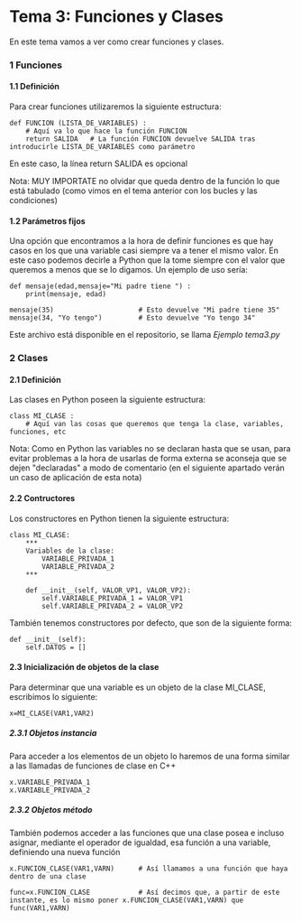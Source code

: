 Tema 3: Funciones y Clases
==========================

En este tema vamos a ver como crear funciones y clases.

### 1 Funciones

#### 1.1 Definición

Para crear funciones utilizaremos la siguiente estructura:

	def FUNCION (LISTA_DE_VARIABLES) :
		# Aquí va lo que hace la función FUNCION
		return SALIDA	# La función FUNCION devuelve SALIDA tras introducirle LISTA_DE_VARIABLES como parámetro

En este caso, la línea return SALIDA es opcional

Nota: MUY IMPORTATE no olvidar que queda dentro de la función lo que está tabulado (como vimos en el tema anterior con los bucles y las condiciones)

#### 1.2 Parámetros fijos

Una opción que encontramos a la hora de definir funciones es que hay casos en los que una variable casi siempre va a tener el mismo valor. En este caso podemos decirle a Python que la tome siempre con el valor que queremos a menos que se lo digamos. Un ejemplo de uso sería:

	def mensaje(edad,mensaje="Mi padre tiene ") :
		print(mensaje, edad)

	mensaje(35)						# Esto devuelve "Mi padre tiene 35"
	mensaje(34, "Yo tengo")			# Esto devuelve "Yo tengo 34"

Este archivo está disponible en el repositorio, se llama _Ejemplo tema3.py_

### 2 Clases

#### 2.1 Definición

Las clases en Python poseen la siguiente estructura:

	class MI_CLASE :
		# Aquí van las cosas que queremos que tenga la clase, variables, funciones, etc

Nota: Como en Python las variables no se declaran hasta que se usan, para evitar problemas a la hora de usarlas de forma externa se aconseja que se dejen "declaradas" a modo de comentario (en el siguiente apartado verán un caso de aplicación de esta nota)

#### 2.2 Contructores

Los constructores en Python tienen la siguiente estructura:

	class MI_CLASE:
		***
		Variables de la clase:
			VARIABLE_PRIVADA_1
			VARIABLE_PRIVADA_2
		***

		def __init__(self, VALOR_VP1, VALOR_VP2):
			self.VARIABLE_PRIVADA_1 = VALOR_VP1
			self.VARIABLE_PRIVADA_2 = VALOR_VP2

También tenemos constructores por defecto, que son de la siguiente forma:

	def __init__(self):
		self.DATOS = []

#### 2.3 Inicialización de objetos de la clase

Para determinar que una variable es un objeto de la clase MI_CLASE, escribimos lo siguiente:

	x=MI_CLASE(VAR1,VAR2)

##### 2.3.1 Objetos instancia

Para acceder a los elementos de un objeto lo haremos de una forma similar a las llamadas de funciones de clase en C++

	x.VARIABLE_PRIVADA_1
	x.VARIABLE_PRIVADA_2

##### 2.3.2 Objetos método

También podemos acceder a las funciones que una clase posea e incluso asignar, mediante el operador de igualdad, esa función a una variable, definiendo una nueva función

	x.FUNCION_CLASE(VAR1,VARN)		# Así llamamos a una función que haya dentro de una clase

	func=x.FUNCION_CLASE 			# Así decimos que, a partir de este instante, es lo mismo poner x.FUNCION_CLASE(VAR1,VARN) que func(VAR1,VARN)

